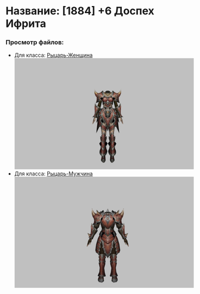 # Название: [1884] +6 Доспех Ифрита

### Просмотр файлов:
- Для класса: [Рыцарь-Женщина](Рыцарь-Женщина)
![p010020.png](Рыцарь-Женщина/p010020.png)
- Для класса: [Рыцарь-Мужчина](Рыцарь-Мужчина)
![p000020.png](Рыцарь-Мужчина/p000020.png)
